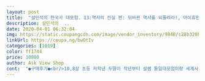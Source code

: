 ```yaml
---
layout: post 
title:  "설민석의 한국사 대모험. 13:역사의 진실 편: 뒤바뀐 역사를 되돌려라!, 아이휴먼" 
description: 설민석의  ..
date: 2020-04-01 06:32:04 
img: https://static.coupangcdn.com/image/vendor_inventory/9848/c28b320bc9afe5441bb6f4f2f793ae93fc2302a73aa869b2ea026bc16155.jpg 
linkUrl: https://coupa.ng/bwOtIv 
categories: [1019] 
color: ff1744 
price: 10800 
author: Ask View Shop 
cont:  "●구매후기●<br/>10,8살 초등 저학년 두딸이 작년부터 설쌤 통일대모험이랑 세계사, 한국사 대모험에 빠져있어서 권당 수십번씩읽어요<br/>1편부터쭈욱보다가 기다리고.<br/>.<br/>안나와서 다시처음부터 또보고 엄청기다려서 나오자마자 사서 읽는 딸래미에요 초5인데 이책이 왜이리 재미있냐며 처음부터 끝까지 정주행과 역주행을 반복하기를 여러번 세계사까지주문해서 다읽었어요 군데군데 코믹한요소도섞여있고 실감나는 삽화가 몰입도를 더해주네요 어른인 제가 읽어봐도 재미있더라구요 근데 좀 빨리나왔으면좋겠네요 기다리기지루해요^^<br/>계속 쿠팡서 구입 차례대로 다 읽고 최근 것 꺼지 너무 좋아합니다 유용해요<br/>너무너무 재밌대고 실제로 깜짝놀랄정도로 일상에서 대화중에 역사지식이 튀어나와요 새로 나올때마다 그때그때 사주는데 절대 돈아깝지않게 책이 너덜거리도록 읽어요<br/>" 
---
```

